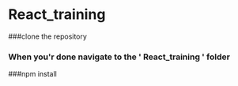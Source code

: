 # React_training

###clone the repository

### When you'r done navigate to the ' React_training ' folder

###npm install

